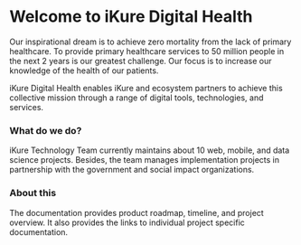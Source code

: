 # Welcome to iKure Digital Health
Our inspirational dream is to achieve zero mortality from the lack of primary healthcare. To provide primary healthcare services to 50 million people in the next 2 years is our greatest challenge. Our focus is to increase our knowledge of the health of our patients.

iKure Digital Health enables iKure and ecosystem partners to achieve this collective mission through a range of digital tools, technologies, and services.

### What do we do?
iKure Technology Team currently maintains about 10 web, mobile, and data science projects. Besides, the team manages implementation projects in partnership with the government and social impact organizations.

### About this
The documentation provides product roadmap, timeline, and project overview. It also provides the links to individual project specific documentation.